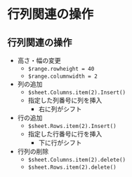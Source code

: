 # 行列関連の操作

## 行列関連の操作
- 高さ・幅の変更
    - `$range.rowheight = 40`
    - `$range.columnwidth = 2`
- 列の追加
    - `$sheet.Columns.item(2).Insert()`
    - 指定した列番号に列を挿入
        - 右に列がシフト
- 行の追加
    - `$sheet.Rows.item(2).Insert()`
    - 指定した行番号に行を挿入
        - 下に行がシフト
- 行列の削除
    - `$sheet.Columns.item(2).delete()`
    - `$sheet.Rows.item(2).delete()`



